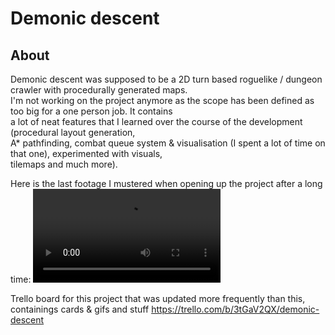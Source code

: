 # Demonic descent

## About
Demonic descent was supposed to be a 2D turn based roguelike / dungeon crawler with procedurally generated maps.  
I'm not working on the project anymore as the scope has been defined as too big for a one person job. It contains  
a lot of neat features that I learned over the course of the development (procedural layout generation,  
A* pathfinding, combat queue system & visualisation (I spent a lot of time on that one), experimented with visuals,  
tilemaps and much more).  
  
Here is the last footage I mustered when opening up the project after a long time:
![dd](https://user-images.githubusercontent.com/56483650/115578380-ea6dec80-a2cd-11eb-9ecf-88fb6f8e89d1.mp4)

Trello board for this project that was updated more frequently than this, containings cards & gifs and stuff
https://trello.com/b/3tGaV2QX/demonic-descent
